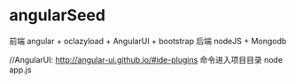 # angularSeed
前端 angular + oclazyload + AngularUI + bootstrap
后端 nodeJS + Mongodb

//AngularUI: http://angular-ui.github.io/#ide-plugins
命令进入项目目录  node app.js
